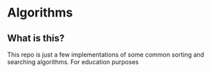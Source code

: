 # Algorithms

## What is this?
This repo is just a few implementations of some common sorting and searching algorithms. For education purposes

